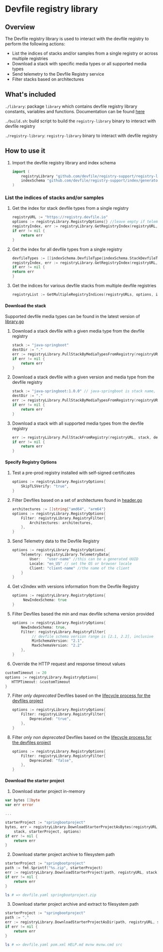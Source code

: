 # Devfile registry library

## Overview
The Devfile registry library is used to interact with the devfile registry to perform the following actions:

* List the indices of stacks and/or samples from a single registry or across multiple registries
* Download a stack with specific media types or all supported media types
* Send telemetry to the Devfile Registry service
* Filter stacks based on architectures

## What's included
`./library`: package `library` which contains devfile registry library constants, variables and functions. Documentation can be found [here](https://pkg.go.dev/github.com/devfile/registry-support/registry-library/library)

`./build.sh`: build script to build the `registry-library` binary to interact with devfile registry

`./registry-library`: `registry-library` binary to interact with devfile registry

## How to use it
1. Import the devfile registry library and index schema
   ```go
   import (
       registryLibrary "github.com/devfile/registry-support/registry-library/library"
       indexSchema "github.com/devfile/registry-support/index/generator/schema"
   )
   ```

### List the indices of stacks and/or samples
1. Get the index for stack devfile types from a single registry

    ```go
    registryURL := "https://registry.devfile.io"
    options := registryLibrary.RegistryOptions{} //leave empty if telemetry and architecture types are not relevant
    registryIndex, err := registryLibrary.GetRegistryIndex(registryURL, options, indexSchema.StackDevfileType)
    if err != nil {
        return err
    }
    ```
2. Get the index for all devfile types from a single registry
    ```go
   devfileTypes := []indexSchema.DevfileType{indexSchema.StackDevfileType, indexSchema.SampleDevfileType}
   registryIndex, err := registryLibrary.GetRegistryIndex(registryURL, options, devfileTypes...)
   if err != nil {
   return err
   }
    ```

3. Get the indices for various devfile stacks from multiple devfile registries
    ```go
    registryList := GetMultipleRegistryIndices(registryURLs, options, indexSchema.StackDevfileType)
    ```
#### Download the stack 
Supported devfile media types can be found in the latest version of [library.go](https://github.com/devfile/registry-support/blob/main/registry-library/library/library.go)
1. Download a stack devfile with a given media type from the devfile registry
    ```go
    stack := "java-springboot"
    destDir := "."
    err := registryLibrary.PullStackByMediaTypesFromRegistry(registryURL, stack, registryLibrary.DevfileMediaTypeList, destDir, options)
    if err != nil {
        return err
    }
    ```
   
2. Download a stack devfile with a given version and media type from the devfile registry
    ```go
    stack := "java-springboot:1.0.0" // java-springboot is stack name, 1.0.0 is stack version
    destDir := "."
    err := registryLibrary.PullStackByMediaTypesFromRegistry(registryURL, stack, registryLibrary.DevfileMediaTypeList, destDir, options)
    if err != nil {
        return err
    }
    ```
   
3. Download a stack with all supported media types from the devfile registry
    ```go
    err := registryLibrary.PullStackFromRegistry(registryURL, stack, destDir, options)
    if err != nil {
        return err
    }
    ```

#### Specify Registry Options
1. Test a pre-prod registry installed with self-signed certificates
    ```go
    options := registryLibrary.RegistryOptions{
        SkipTLSVerify: "true",
    }
    ```
2. Filter Devfiles based on a set of architectures found in [header.go](https://github.com/devfile/api/blob/main/pkg/devfile/header.go)
    ```go
    architectures := []string{"amd64", "arm64"}
    options := registryLibrary.RegistryOptions{
        Filter: registryLibrary.RegistryFilter{
            Architectures: architectures,
        },
    }
    ```
3. Send Telemetry data to the Devfile Registry
    ```go
    options := registryLibrary.RegistryOptions{
        Telemetry: registryLibrary.TelemetryData{
            User:   "user-name" //this can be a generated UUID
            Locale: "en_US" // set the OS or browser locale
            Client: "client-name" //the name of the client
        }
    } 
   ```
4. Get v2index with versions information from the Devfile Registry
    ```go
    options := registryLibrary.RegistryOptions{
         NewIndexSchema: true
    }
   ```
5. Filter Devfiles based the min and max devfile schema version provided
    ```go
    options := registryLibrary.RegistryOptions{
    	NewIndexSchema: true,
        Filter: registryLibrary.RegistryFilter{
             // devfile schema version range is [2.1, 2.2], inclusive
             MinSchemaVersion: "2.1",
             MaxSchemaVersion: "2.2"
        },
    }
    ```
6.  Override the HTTP request and response timeout values
   ```go
   customTimeout := 20
   options := registryLibrary.RegistryOptions{
      HTTPTimeout: &customTimeout
   }
   ```
7. Filter *only deprecated* Devfiles based on the [lifecycle process for the devfiles project](https://github.com/devfile/registry/blob/main/LIFECYCLE.md)
    ```go
    options := registryLibrary.RegistryOptions{
        Filter: registryLibrary.RegistryFilter{
            Deprecated: "true",
        },
    }
    ```
8. Filter *only non deprecated* Devfiles based on the [lifecycle process for the devfiles project](https://github.com/devfile/registry/blob/main/LIFECYCLE.md)
    ```go
    options := registryLibrary.RegistryOptions{
        Filter: registryLibrary.RegistryFilter{
            Deprecated: "false",
        },
    }
    ```

#### Download the starter project

1. Download starter project in-memory
```go
var bytes []byte
var err error

...

starterProject := "springbootproject"
bytes, err = registryLibrary.DownloadStarterProjectAsBytes(registryURL, 
    stack, starterProject, options)
if err != nil {
    return err
}
```
2. Download starter project archive to filesystem path
```go
starterProject := "springbootproject"
path := fmt.Sprintf("%s.zip", starterProject)
err := registryLibrary.DownloadStarterProject(path, registryURL, stack, starterProject, options)
if err != nil {
    return err
}
```

```sh
ls # => devfile.yaml springbootproject.zip
```
3. Download starter project archive and extract to filesystem path
```go
starterProject := "springbootproject"
path := "."
err := registryLibrary.DownloadStarterProjectAsDir(path, registryURL, stack, starterProject, options)
if err != nil {
    return err
}
```

```sh
ls # => devfile.yaml pom.xml HELP.md mvnw mvnw.cmd src 
```
